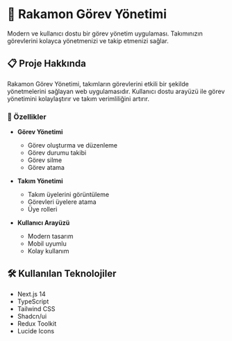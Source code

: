 # 🚀 Rakamon Görev Yönetimi

Modern ve kullanıcı dostu bir görev yönetim uygulaması. Takımınızın görevlerini kolayca yönetmenizi ve takip etmenizi sağlar.

## 📋 Proje Hakkında

Rakamon Görev Yönetimi, takımların görevlerini etkili bir şekilde yönetmelerini sağlayan web uygulamasıdır. Kullanıcı dostu arayüzü ile görev yönetimini kolaylaştırır ve takım verimliliğini artırır.

### 🎯 Özellikler

- **Görev Yönetimi**

  - Görev oluşturma ve düzenleme
  - Görev durumu takibi
  - Görev silme
  - Görev atama

- **Takım Yönetimi**

  - Takım üyelerini görüntüleme
  - Görevleri üyelere atama
  - Üye rolleri

- **Kullanıcı Arayüzü**
  - Modern tasarım
  - Mobil uyumlu
  - Kolay kullanım

## 🛠️ Kullanılan Teknolojiler

- Next.js 14
- TypeScript
- Tailwind CSS
- Shadcn/ui
- Redux Toolkit
- Lucide Icons
